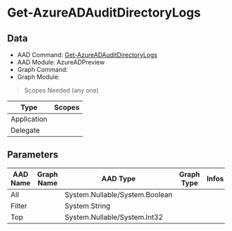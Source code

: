 # Get-AzureADAuditDirectoryLogs

## Data

+ AAD Command: [Get-AzureADAuditDirectoryLogs](https://docs.microsoft.com/en-us/powershell/module/AzureAD/Get-AzureADAuditDirectoryLogs?view=azureadps-2.0-preview)
+ AAD Module: AzureADPreview
+ Graph Command: 
+ Graph Module: 

> Scopes Needed (any one)

|Type|Scopes|
|---|---|
|Application||
|Delegate||

## Parameters

|AAD Name|Graph Name|AAD Type|Graph Type|Infos|
|---|---|---|---|---|
|All||System.Nullable/System.Boolean|||
|Filter||System.String|||
|Top||System.Nullable/System.Int32|||

